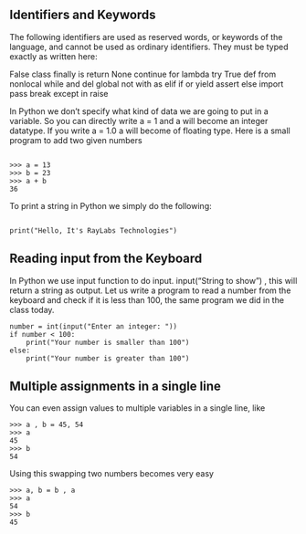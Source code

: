 ## Identifiers and Keywords

The following identifiers are used as reserved words, or keywords of the language, and cannot be used as ordinary identifiers. 
They must be typed exactly as written here:

False      class      finally    is         return
None       continue   for        lambda     try
True       def        from       nonlocal   while
and        del        global     not        with
as         elif       if         or         yield
assert     else       import     pass
break      except     in         raise


In Python we don’t specify what kind of data we are going to put in a variable. So you can directly write a = 1 and a will become an integer datatype. 
If you write a = 1.0 a will become of floating type. Here is a small program to add two given numbers

```

>>> a = 13
>>> b = 23
>>> a + b
36

```

To print a string in Python we simply do the following:

```

print("Hello, It's RayLabs Technologies")

```

## Reading input from the Keyboard

In Python we use input function to do input. input(“String to show”) , this will return a string as output. Let us write a program to read a number from the keyboard and check if it is less than 100, the same program we did in the class today.

```
number = int(input("Enter an integer: "))
if number < 100:
    print("Your number is smaller than 100")
else:
    print("Your number is greater than 100")
```

## Multiple assignments in a single line
You can even assign values to multiple variables in a single line, like
```
>>> a , b = 45, 54
>>> a
45
>>> b
54
```
Using this swapping two numbers becomes very easy
```
>>> a, b = b , a
>>> a
54
>>> b
45
```
